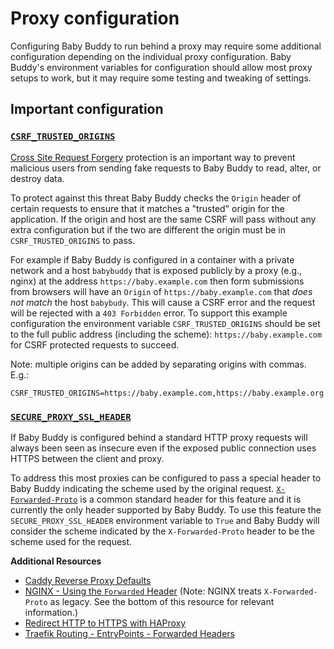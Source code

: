 # Proxy configuration

Configuring Baby Buddy to run behind a proxy may require some additional configuration
depending on the individual proxy configuration. Baby Buddy's environment variables for
configuration should allow most proxy setups to work, but it may require some testing
and tweaking of settings.

## Important configuration

### [`CSRF_TRUSTED_ORIGINS`](../configuration#csrf_trusted_origins)

[Cross Site Request Forgery](https://owasp.org/www-community/attacks/csrf) protection is
an important way to prevent malicious users from sending fake requests to Baby Buddy to
read, alter, or destroy data.

To protect against this threat Baby Buddy checks the `Origin` header of certain requests
to ensure that it matches a "trusted" origin for the application. If the origin and host
are the same CSRF will pass without any extra configuration but if the two are different
the origin must be in `CSRF_TRUSTED_ORIGINS` to pass.

For example if Baby Buddy is configured in a container with a private network and a host
`babybuddy` that is exposed publicly by a proxy (e.g., nginx) at the address
`https://baby.example.com` then form submissions from browsers will have an `Origin` of
`https://baby.example.com` that *does not match* the host `babybudy`. This will cause a
CSRF error and the request will be rejected with a `403 Forbidden` error. To support
this example configuration the environment variable `CSRF_TRUSTED_ORIGINS` should be set
to the full public address (including the scheme): `https://baby.example.com` for CSRF
protected requests to succeed.

Note: multiple origins can be added by separating origins with commas. E.g.:

    CSRF_TRUSTED_ORIGINS=https://baby.example.com,https://baby.example.org

### [`SECURE_PROXY_SSL_HEADER`](../configuration#secure_proxy_ssl_header)

If Baby Buddy is configured behind a standard HTTP proxy requests will always been seen
as insecure even if the exposed public connection uses HTTPS between the client and
proxy.

To address this most proxies can be configured to pass a special header to Baby Buddy
indicating the scheme used by the original request. [`X-Forwarded-Proto`](https://developer.mozilla.org/en-US/docs/Web/HTTP/Headers/X-Forwarded-Proto)
is a common standard header for this feature and it is currently the only header
supported by Baby Buddy. To use this feature the `SECURE_PROXY_SSL_HEADER` environment
variable to `True` and Baby Buddy will consider the scheme indicated by the
`X-Forwarded-Proto` header to be the scheme used for the request.

**Additional Resources**

- [Caddy Reverse Proxy Defaults](https://caddyserver.com/docs/caddyfile/directives/reverse_proxy#defaults)
- [NGINX - Using the `Forwarded` Header](https://www.nginx.com/resources/wiki/start/topics/examples/forwarded/)
  (Note: NGINX treats `X-Forwarded-Proto` as legacy. See the bottom of this resource for relevant information.)
- [Redirect HTTP to HTTPS with HAProxy](https://www.haproxy.com/blog/redirect-http-to-https-with-haproxy/)
- [Traefik Routing - EntryPoints - Forwarded Headers](https://doc.traefik.io/traefik/v2.3/routing/entrypoints/#forwarded-headers)
